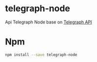 # telegraph-node
Api Telegraph Node base on [Telegraph API](http://telegra.ph/api)
# Npm
```bash
npm install --save telegraph-node
```